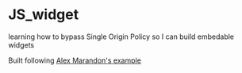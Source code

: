 # JS_widget

 learning how to bypass Single Origin Policy so I can build embedable widgets

 Built following [Alex Marandon's example](http://alexmarandon.com/articles/web_widget_jquery/)
 
 

